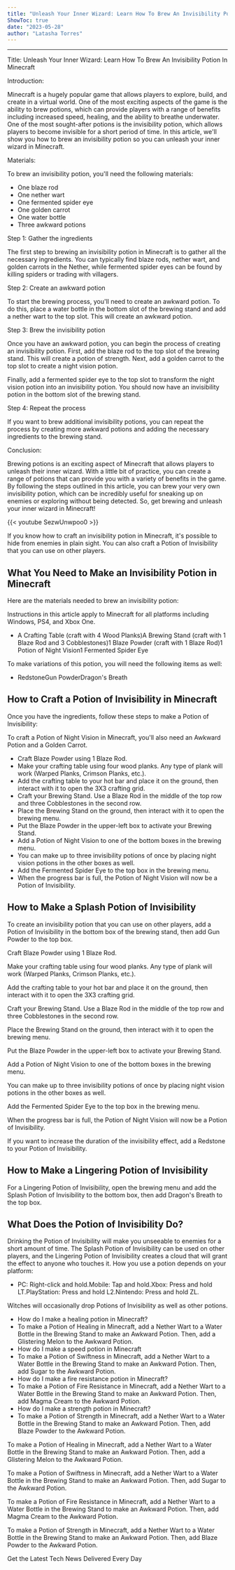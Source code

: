 ```yaml
---
title: "Unleash Your Inner Wizard: Learn How To Brew An Invisibility Potion In Minecraft"
ShowToc: true 
date: "2023-05-28"
author: "Latasha Torres"
---
```

*****
Title: Unleash Your Inner Wizard: Learn How To Brew An Invisibility Potion In Minecraft

Introduction:

Minecraft is a hugely popular game that allows players to explore, build, and create in a virtual world. One of the most exciting aspects of the game is the ability to brew potions, which can provide players with a range of benefits including increased speed, healing, and the ability to breathe underwater. One of the most sought-after potions is the invisibility potion, which allows players to become invisible for a short period of time. In this article, we'll show you how to brew an invisibility potion so you can unleash your inner wizard in Minecraft.

Materials:

To brew an invisibility potion, you'll need the following materials:

- One blaze rod
- One nether wart
- One fermented spider eye
- One golden carrot
- One water bottle
- Three awkward potions

Step 1: Gather the ingredients

The first step to brewing an invisibility potion in Minecraft is to gather all the necessary ingredients. You can typically find blaze rods, nether wart, and golden carrots in the Nether, while fermented spider eyes can be found by killing spiders or trading with villagers.

Step 2: Create an awkward potion

To start the brewing process, you'll need to create an awkward potion. To do this, place a water bottle in the bottom slot of the brewing stand and add a nether wart to the top slot. This will create an awkward potion.

Step 3: Brew the invisibility potion

Once you have an awkward potion, you can begin the process of creating an invisibility potion. First, add the blaze rod to the top slot of the brewing stand. This will create a potion of strength. Next, add a golden carrot to the top slot to create a night vision potion.

Finally, add a fermented spider eye to the top slot to transform the night vision potion into an invisibility potion. You should now have an invisibility potion in the bottom slot of the brewing stand.

Step 4: Repeat the process

If you want to brew additional invisibility potions, you can repeat the process by creating more awkward potions and adding the necessary ingredients to the brewing stand.

Conclusion:

Brewing potions is an exciting aspect of Minecraft that allows players to unleash their inner wizard. With a little bit of practice, you can create a range of potions that can provide you with a variety of benefits in the game. By following the steps outlined in this article, you can brew your very own invisibility potion, which can be incredibly useful for sneaking up on enemies or exploring without being detected. So, get brewing and unleash your inner wizard in Minecraft!

{{< youtube SezwUnwpoo0 >}} 




If you know how to craft an invisibility potion in Minecraft, it's possible to hide from enemies in plain sight. You can also craft a Potion of Invisibility that you can use on other players.

 
##   What You Need to Make an Invisibility Potion in Minecraft  
 

Here are the materials needed to brew an invisibility potion:

 
Instructions in this article apply to Minecraft for all platforms including Windows, PS4, and Xbox One.
 
- A Crafting Table (craft with 4 Wood Planks)A Brewing Stand (craft with 1 Blaze Rod and 3 Cobblestones)1 Blaze Powder (craft with 1 Blaze Rod)1 Potion of Night Vision1 Fermented Spider Eye

 

To make variations of this potion, you will need the following items as well:

 
- RedstoneGun PowderDragon's Breath

 
##   How to Craft a Potion of Invisibility in Minecraft  
 

Once you have the ingredients, follow these steps to make a Potion of Invisibility:

 
To craft a Potion of Night Vision in Minecraft, you'll also need an Awkward Potion and a Golden Carrot.
 
- Craft Blaze Powder using 1 Blaze Rod.
 - Make your crafting table using four wood planks. Any type of plank will work (Warped Planks, Crimson Planks, etc.).
 - Add the crafting table to your hot bar and place it on the ground, then interact with it to open the 3X3 crafting grid.
 - Craft your Brewing Stand. Use a Blaze Rod in the middle of the top row and three Cobblestones in the second row.
 - Place the Brewing Stand on the ground, then interact with it to open the brewing menu.
 - Put the Blaze Powder in the upper-left box to activate your Brewing Stand.
 - Add a Potion of Night Vision to one of the bottom boxes in the brewing menu.
 - You can make up to three invisibility potions of once by placing night vision potions in the other boxes as well.
 - Add the Fermented Spider Eye to the top box in the brewing menu.
 - When the progress bar is full, the Potion of Night Vision will now be a Potion of Invisibility.

 
##   How to Make a Splash Potion of Invisibility  
 

To create an invisibility potion that you can use on other players, add a Potion of Invisibility in the bottom box of the brewing stand, then add Gun Powder to the top box.

 

Craft Blaze Powder using 1 Blaze Rod.

 

Make your crafting table using four wood planks. Any type of plank will work (Warped Planks, Crimson Planks, etc.).

 

Add the crafting table to your hot bar and place it on the ground, then interact with it to open the 3X3 crafting grid.

 

Craft your Brewing Stand. Use a Blaze Rod in the middle of the top row and three Cobblestones in the second row.

 

Place the Brewing Stand on the ground, then interact with it to open the brewing menu.

 

Put the Blaze Powder in the upper-left box to activate your Brewing Stand.

 

Add a Potion of Night Vision to one of the bottom boxes in the brewing menu.

 
You can make up to three invisibility potions of once by placing night vision potions in the other boxes as well.
 

Add the Fermented Spider Eye to the top box in the brewing menu.

 

When the progress bar is full, the Potion of Night Vision will now be a Potion of Invisibility.

 
If you want to increase the duration of the invisibility effect, add a Redstone to your Potion of Invisibility.
 
##   How to Make a Lingering Potion of Invisibility  
 

For a Lingering Potion of Invisibility, open the brewing menu and add the Splash Potion of Invisibility to the bottom box, then add Dragon's Breath to the top box.

 
##   What Does the Potion of Invisibility Do?  
 

Drinking the Potion of Invisibility will make you unseeable to enemies for a short amount of time. The Splash Potion of Invisibility can be used on other players, and the Lingering Potion of Invisibility creates a cloud that will grant the effect to anyone who touches it. How you use a potion depends on your platform:

 
- PC: Right-click and hold.Mobile: Tap and hold.Xbox: Press and hold LT.PlayStation: Press and hold L2.Nintendo: Press and hold ZL.

 
Witches will occasionally drop Potions of Invisibility as well as other potions.
 
- How do I make a healing potion in Minecraft?
 - To make a Potion of Healing in Minecraft, add a Nether Wart to a Water Bottle in the Brewing Stand to make an Awkward Potion. Then, add a Glistering Melon to the Awkward Potion.
 - How do I make a speed potion in Minecraft
 - To make a Potion of Swiftness in Minecraft, add a Nether Wart to a Water Bottle in the Brewing Stand to make an Awkward Potion. Then, add Sugar to the Awkward Potion.
 - How do I make a fire resistance potion in Minecraft?
 - To make a Potion of Fire Resistance in Minecraft, add a Nether Wart to a Water Bottle in the Brewing Stand to make an Awkward Potion. Then, add Magma Cream to the Awkward Potion.
 - How do I make a strength potion in Minecraft?
 - To make a Potion of Strength in Minecraft, add a Nether Wart to a Water Bottle in the Brewing Stand to make an Awkward Potion. Then, add Blaze Powder to the Awkward Potion.

 
To make a Potion of Healing in Minecraft, add a Nether Wart to a Water Bottle in the Brewing Stand to make an Awkward Potion. Then, add a Glistering Melon to the Awkward Potion.
 
To make a Potion of Swiftness in Minecraft, add a Nether Wart to a Water Bottle in the Brewing Stand to make an Awkward Potion. Then, add Sugar to the Awkward Potion.
 
To make a Potion of Fire Resistance in Minecraft, add a Nether Wart to a Water Bottle in the Brewing Stand to make an Awkward Potion. Then, add Magma Cream to the Awkward Potion.
 
To make a Potion of Strength in Minecraft, add a Nether Wart to a Water Bottle in the Brewing Stand to make an Awkward Potion. Then, add Blaze Powder to the Awkward Potion.
 

Get the Latest Tech News Delivered Every Day




